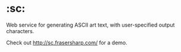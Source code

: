 # :sc:
Web service for generating ASCII art text, with user-specified output characters.

Check out http://sc.frasersharp.com/ for a demo.
